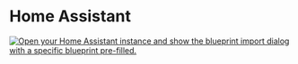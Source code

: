 # Home Assistant

<a href="https://my.home-assistant.io/redirect/blueprint_import/?blueprint_url=https%3A%2F%2Fgithub.com%2Fbacknblack69%2FHome-Assistant%2Fblob%2Fmain%2Fmotion_light.yml" target="_blank"><img src="https://my.home-assistant.io/badges/blueprint_import.svg" alt="Open your Home Assistant instance and show the blueprint import dialog with a specific blueprint pre-filled." /></a>
